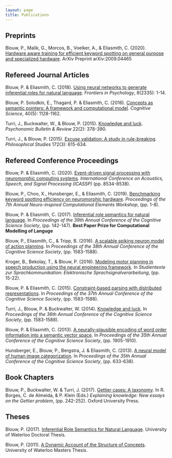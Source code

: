 ```yaml
---
layout: page
title: Publications
---
```


## Preprints

Blouw, P., Malik, G., Morcos, B., Voelker, A., & Eliasmith, C. (2020). [Hardware
aware training for efficient keyword spotting on general purpose and
specialized hardware](https://arxiv.org/pdf/2009.04465.pdf). ArXiv Preprint arXiv:2009.04465


## Refereed Journal Articles

Blouw, P. & Eliasmith, C. (2018). [Using neural networks to generate inferential roles for natural language](https://pblouw.github.io/files/frontiers2018.pdf). *Frontiers in Psychology*, 8(2335): 1-14.

Blouw, P. Solodkin, E., Thagard, P. & Eliasmith, C. (2016). [Concepts as semantic pointers: A framework and computational model](https://pblouw.github.io/files/cogscijournal2016.pdf). *Cognitive Science*, 40(5): 1128-1162.

Turri, J., Buckwalter, W., & Blouw, P. (2015). [Knowledge and luck](https://pblouw.github.io/files/Knowledge_Luck.pdf). *Psychonomic Bulletin & Review* 22(2): 378-390.

Turri, J., & Blouw, P. (2015). [Excuse validation: A study in rule-breaking](https://pblouw.github.io/files/philstudies2015.pdf). *Philosophical Studies* 172(3): 615-634.


## Refereed Conference Proceedings

Blouw, P. & Eliasmith, C. (2020). [Event-driven signal processing with neuromorphic computing systems](https://ieeexplore.ieee.org/document/9053043). *International Conference on Acoustics, Speech, and Signal Processing (ICASSP)* (pp. 8534-8538).

Blouw, P., Choo, X., Hunsberger, E., & Eliasmith, C. (2019). [Benchmarking keyword spotting efficiency on neuromorphic hardware](https://dl.acm.org/citation.cfm?id=3320304&dl=ACM&coll=DL). *Proceedings of the 7th Annual Neuro-inspired Computational Elements Workshop*, (pp. 1-8).

Blouw, P. & Eliasmith, C. (2017). [Inferential role semantics for natural language](https://pblouw.github.io/files/cogsci2017.pdf). In *Proceedings of the 39th Annual Conference of the Cognitive Science Society*, (pp. 142-147). **Best Paper Prize for Computational Modelling of Languge**

Blouw, P., Eliasmith, C., & Tripp, B. (2016). [A scalable spiking neuron model of action planning](https://pblouw.github.io/files/cogsci2016.pdf). In *Proceedings of the 38th Annual Conference of the Cognitive Science Society*, (pp. 1583-1588).

Kroger, B., Bekolay, T., & Blouw, P. (2016). [Modeling motor planning in speech production using the neural engineering framework](https://pblouw.github.io/files/speech2016.pdf). In *Studientexte zur Sprachkommunikation: Elektronische Sprachsignalverarbeitung*, (pp. 15-22).

Blouw, P. & Eliasmith, C. (2015). [Constraint-based parsing with distributed representations](https://pblouw.github.io/files/cogsci2015.pdf). In *Proceedings of the 37th Annual Conference of the Cognitive Science Society*, (pp. 1583-1588).

Turri, J., Blouw, P. & Buckwalter, W. (2014). [Knowledge and luck](https://pblouw.github.io/files/cogsci2014.pdf). In *Proceedings of the 36th Annual Conference of the Cognitive Science Society*, (pp. 1583-1588).

Blouw, P. & Eliasmith, C. (2013). [A neurally-plausible encoding of word order information into a semantic vector space](https://pblouw.github.io/files/cogsci2013a.pdf). In *Proceedings of the 35th Annual Conference of the Cognitive Science Society*, (pp. 1905-1910).

Hunsberger, E., Blouw, P., Bergstra, J. & Eliasmith, C. (2013). [A neural model of human image categorization](https://pblouw.github.io/files/cogsci2013b.pdf). In *Proceedings of the 35th Annual Conference of the Cognitive Science Society*, (pp. 633-638).


## Book Chapters

Blouw, P., Buckwalter, W. & Turri, J. (2017). [Gettier cases: A taxonomy](https://pblouw.github.io/files/Gettier_Cases_A_Taxonomy.pdf). In R. Borges, C. de Almeida, & P. Klein (Eds.) *Explaining knowledge: New essays on the Gettier problem*, (pp. 242-252). Oxford University Press.


## Theses

Blouw, P. (2017). [Inferential Role Semantics for Natural Language](https://uwspace.uwaterloo.ca/handle/10012/12170). University of Waterloo Doctoral Thesis.

Blouw, P. (2011). [A Dynamic Account of the Structure of Concepts](https://uwspace.uwaterloo.ca/handle/10012/6225). University of Waterloo Masters Thesis.
